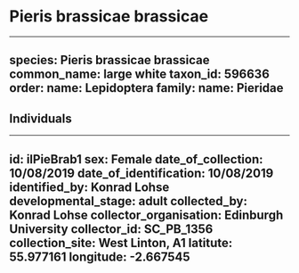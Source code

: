 # Pieris brassicae brassicae

---
species: Pieris brassicae brassicae
common_name: large white
taxon_id: 596636
order:
  name: Lepidoptera
family:
  name: Pieridae
---

## Individuals

---
id: ilPieBrab1
sex: Female
date_of_collection: 10/08/2019
date_of_identification: 10/08/2019
identified_by: Konrad Lohse
developmental_stage: adult
collected_by: Konrad Lohse
collector_organisation: Edinburgh University
collector_id: SC_PB_1356
collection_site: West Linton, A1
latitute: 55.977161
longitude: -2.667545
---
